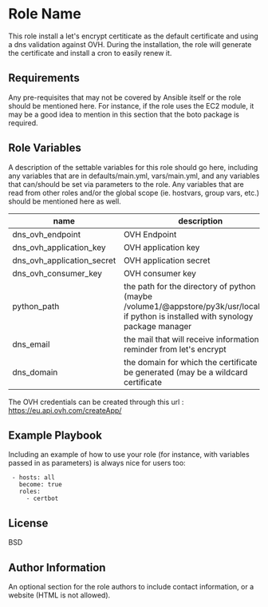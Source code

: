 Role Name
=========

This role install a let's encrypt certiticate as the default certificate and using a dns validation against OVH.
During the installation, the role will generate the certificate and install a cron to easily renew it.

Requirements
------------

Any pre-requisites that may not be covered by Ansible itself or the role should be mentioned here. For instance, if the role uses the EC2 module, it may be a good idea to mention in this section that the boto package is required.

Role Variables
--------------

A description of the settable variables for this role should go here, including any variables that are in defaults/main.yml, vars/main.yml, and any variables that can/should be set via parameters to the role. Any variables that are read from other roles and/or the global scope (ie. hostvars, group vars, etc.) should be mentioned here as well.

 name | description
 --- | ---
 dns_ovh_endpoint | OVH Endpoint 
 dns_ovh_application_key | OVH application key
 dns_ovh_application_secret |  OVH application secret
 dns_ovh_consumer_key | OVH consumer key
 python_path | the path for the directory of python (maybe /volume1/@appstore/py3k/usr/local/bin/ if python is installed with synology package manager
 dns_email | the mail that will receive information and reminder from let's encrypt
 dns_domain | the domain for which the certificate will be generated (may be a wildcard certificate   
 The OVH credentials can be created through this url : https://eu.api.ovh.com/createApp/

Example Playbook
----------------

Including an example of how to use your role (for instance, with variables passed in as parameters) is always nice for users too:
         
     - hosts: all
       become: true
       roles:
         - certbot

License
-------

BSD

Author Information
------------------

An optional section for the role authors to include contact information, or a website (HTML is not allowed).
